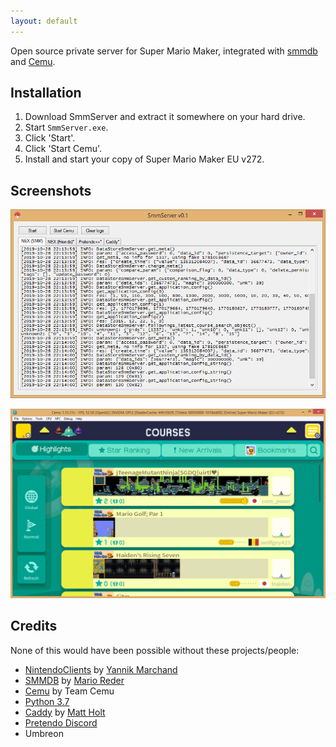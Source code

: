 ```yaml
---
layout: default
---
```


Open source private server for Super Mario Maker, integrated with [smmdb](https://smmdb.ddns.net) and [Cemu](https://cemu.info).

## Installation

1. Download SmmServer and extract it somewhere on your hard drive.
2. Start `SmmServer.exe`.
3. Click 'Start'.
4. Click 'Start Cemu'.
5. Install and start your copy of Super Mario Maker EU v272.

## Screenshots

![screenshot](/images/SmmServer.png)

![cemu](/images/Cemu.png)

## Credits

None of this would have been possible without these projects/people:

- [NintendoClients](https://github.com/Kinnay/NintendoClients) by [Yannik Marchand](https://github.com/Kinnay)
- [SMMDB](https://smmdb.ddns.net) by [Mario Reder](https://github.com/Tarnadas)
- [Cemu](https://cemu.info) by Team Cemu
- [Python 3.7](https://www.python.org)
- [Caddy](https://caddyserver.com) by [Matt Holt](https://matt.life/)
- [Pretendo Discord](https://invite.gg/pretendo)
- Umbreon